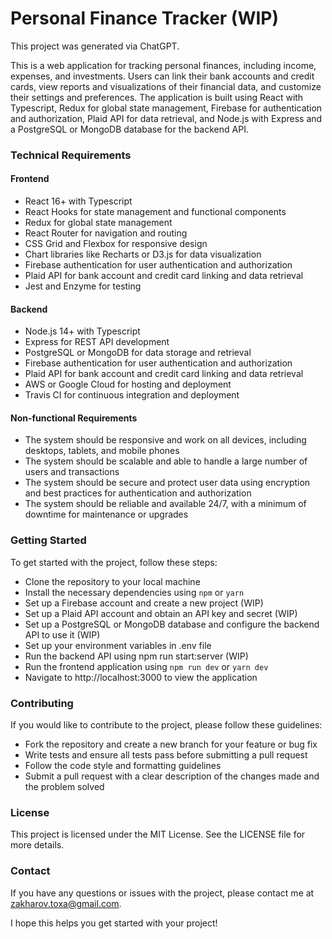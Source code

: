 # Personal Finance Tracker (WIP)

This project was generated via ChatGPT.

This is a web application for tracking personal finances, including income, expenses, and investments. Users can link their bank accounts and credit cards, view reports and visualizations of their financial data, and customize their settings and preferences. The application is built using React with Typescript, Redux for global state management, Firebase for authentication and authorization, Plaid API for data retrieval, and Node.js with Express and a PostgreSQL or MongoDB database for the backend API.

### Technical Requirements

#### Frontend
- React 16+ with Typescript
- React Hooks for state management and functional components
- Redux for global state management
- React Router for navigation and routing
- CSS Grid and Flexbox for responsive design
- Chart libraries like Recharts or D3.js for data visualization
- Firebase authentication for user authentication and authorization
- Plaid API for bank account and credit card linking and data retrieval
- Jest and Enzyme for testing

#### Backend
- Node.js 14+ with Typescript
- Express for REST API development
- PostgreSQL or MongoDB for data storage and retrieval
- Firebase authentication for user authentication and authorization
- Plaid API for bank account and credit card linking and data retrieval
- AWS or Google Cloud for hosting and deployment
- Travis CI for continuous integration and deployment

#### Non-functional Requirements
- The system should be responsive and work on all devices, including desktops, tablets, and mobile phones
- The system should be scalable and able to handle a large number of users and transactions
- The system should be secure and protect user data using encryption and best practices for authentication and authorization
- The system should be reliable and available 24/7, with a minimum of downtime for maintenance or upgrades

### Getting Started

To get started with the project, follow these steps:

- Clone the repository to your local machine
- Install the necessary dependencies using `npm` or `yarn`
- Set up a Firebase account and create a new project (WIP)
- Set up a Plaid API account and obtain an API key and secret (WIP)
- Set up a PostgreSQL or MongoDB database and configure the backend API to use it (WIP)
- Set up your environment variables in .env file
- Run the backend API using npm run start:server (WIP)
- Run the frontend application using `npm run dev` or `yarn dev`
- Navigate to http://localhost:3000 to view the application

### Contributing

If you would like to contribute to the project, please follow these guidelines:

- Fork the repository and create a new branch for your feature or bug fix
- Write tests and ensure all tests pass before submitting a pull request
- Follow the code style and formatting guidelines
- Submit a pull request with a clear description of the changes made and the problem solved

### License

This project is licensed under the MIT License. See the LICENSE file for more details.

### Contact

If you have any questions or issues with the project, please contact me at zakharov.toxa@gmail.com.

I hope this helps you get started with your project!